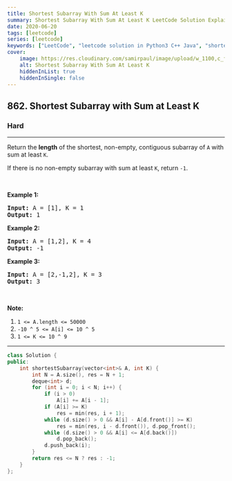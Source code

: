 ```yaml
---
title: Shortest Subarray With Sum At Least K
summary: Shortest Subarray With Sum At Least K LeetCode Solution Explained
date: 2020-06-20
tags: [leetcode]
series: [leetcode]
keywords: ["LeetCode", "leetcode solution in Python3 C++ Java", "shortest-subarray-with-sum-at-least-k LeetCode Solution Explained"]
cover:
    image: https://res.cloudinary.com/samirpaul/image/upload/w_1100,c_fit,co_rgb:FFFFFF,l_text:Arial_75_bold:Shortest Subarray With Sum At Least K - Solution Explained/problem-solving.webp
    alt: Shortest Subarray With Sum At Least K
    hiddenInList: true
    hiddenInSingle: false
---
```



<h2>862. Shortest Subarray with Sum at Least K</h2><h3>Hard</h3><hr><div><p>Return the <strong>length</strong> of the shortest, non-empty, contiguous&nbsp;subarray of <code>A</code> with sum at least <code>K</code>.</p>

<p>If there is no non-empty subarray with sum at least <code>K</code>, return <code>-1</code>.</p>

<p>&nbsp;</p>

<ol>
</ol>

<div>
<p><strong>Example 1:</strong></p>

<pre><strong>Input: </strong>A = <span id="example-input-1-1">[1]</span>, K = <span id="example-input-1-2">1</span>
<strong>Output: </strong><span id="example-output-1">1</span>
</pre>

<div>
<p><strong>Example 2:</strong></p>

<pre><strong>Input: </strong>A = <span id="example-input-2-1">[1,2]</span>, K = <span id="example-input-2-2">4</span>
<strong>Output: </strong><span id="example-output-2">-1</span>
</pre>

<div>
<p><strong>Example 3:</strong></p>

<pre><strong>Input: </strong>A = <span id="example-input-3-1">[2,-1,2]</span>, K = <span id="example-input-3-2">3</span>
<strong>Output: </strong><span id="example-output-3">3</span>
</pre>

<p>&nbsp;</p>

<p><strong>Note:</strong></p>

<ol>
	<li><code>1 &lt;= A.length &lt;= 50000</code></li>
	<li><code>-10 ^ 5&nbsp;&lt;= A[i] &lt;= 10 ^ 5</code></li>
	<li><code>1 &lt;= K &lt;= 10 ^ 9</code></li>
</ol>
</div>
</div>
</div>
</div>

---




```cpp
class Solution {
public:
    int shortestSubarray(vector<int>& A, int K) {
        int N = A.size(), res = N + 1;
        deque<int> d;
        for (int i = 0; i < N; i++) {
            if (i > 0)
                A[i] += A[i - 1];
            if (A[i] >= K)
                res = min(res, i + 1);
            while (d.size() > 0 && A[i] - A[d.front()] >= K)
                res = min(res, i - d.front()), d.pop_front();
            while (d.size() > 0 && A[i] <= A[d.back()])
                d.pop_back();
            d.push_back(i);
        }
        return res <= N ? res : -1;
    }
};
```
